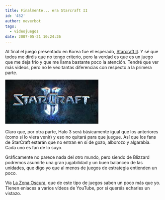 ```yaml
---
title: Finalmente... era Starcraft II
id: '452'
author: neverbot
tags:
  - videojuegos
date: 2007-05-21 10:24:26
---
```


Al final el juego presentado en Korea fue el esperado, [Starcraft II](http://eu.starcraft2.com/). Y sé que todos me diréis que no tengo criterio, pero la verdad es que es un juego que me deja frío y que me llama bastante poco la atención. Tendré que ver más videos, pero no le veo tantas diferencias con respecto a la primera parte.

![StarCraft 2](./finalmente-era-starcraft-ii/StarCraft2.jpg "StarCraft 2")

Claro que, por otra parte, Halo 3 será básicamente igual que los anteriores (como si lo viera venir) y eso no quitará para que juegue. Así que los fans de StarCraft estarán que no entran en sí de gozo, alborozo y algarabía. Cada uno es fan de lo suyo.

Gráficamente no parece nada del otro mundo, pero siendo de Blizzard podremos asumirle una gran jugabilidad y un buen balanceo de las unidades, que digo yo que al menos de juegos de estrategia entienden un poco.

Vía [La Zona Oscura](http://www.lazonaoscura.com/drupal/?q=node/1309), que de este tipo de juegos saben un poco más que yo. Tienen enlaces a varios vídeos de YouTube, por si queréis echarles un vistazo.
